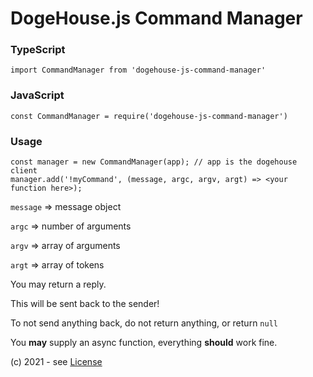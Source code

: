 # DogeHouse.js Command Manager

### TypeScript
`import CommandManager from 'dogehouse-js-command-manager'`

### JavaScript
`const CommandManager = require('dogehouse-js-command-manager')`

### Usage
```
const manager = new CommandManager(app); // app is the dogehouse client
manager.add('!myCommand', (message, argc, argv, argt) => <your function here>);
```

`message` => message object

`argc` => number of arguments

`argv` => array of arguments

`argt` => array of tokens

You may return a reply.

This will be sent back to the sender!

To not send anything back, do not return anything, or return `null`

You **may** supply an async function, everything **should** work fine.

(c) 2021 - see [License](https://www.gnu.org/licenses/gpl-3.0.txt)
